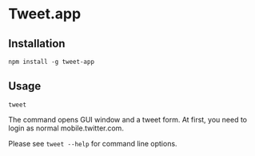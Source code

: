 Tweet.app
=========

## Installation

```
npm install -g tweet-app
```

## Usage

```
tweet
```

The command opens GUI window and a tweet form. At first, you need to login as
normal mobile.twitter.com.

Please see `tweet --help` for command line options.
